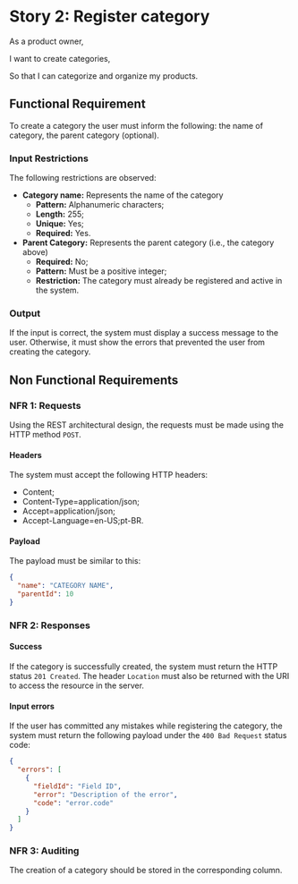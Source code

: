 # Story 2: Register category
As a product owner, 

I want to create categories,

So that I can categorize and organize my products.

## Functional Requirement
To create a category the user must inform the following: the name of category, the parent category (optional).

### Input Restrictions
The following restrictions are observed:
- **Category name:** Represents the name of the category
  - **Pattern:** Alphanumeric characters;
  - **Length:** 255;
  - **Unique:** Yes;
  - **Required:** Yes.
- **Parent Category:** Represents the parent category (i.e., the category above)
  - **Required:** No;
  - **Pattern:** Must be a positive integer;
  - **Restriction:** The category must already be registered and active in the system.

### Output
If the input is correct, the system must display a success message to the user. Otherwise, it must show the errors that prevented
the user from creating the category.

## Non Functional Requirements

### NFR 1: Requests
Using the REST architectural design, the requests must be made using the HTTP method `POST`.

#### Headers
The system must accept the following HTTP headers:
- Content;
- Content-Type=application/json;
- Accept=application/json;
- Accept-Language=en-US;pt-BR.
#### Payload
The payload must be similar to this:
```json
{
  "name": "CATEGORY NAME",
  "parentId": 10
}
```

### NFR 2: Responses

#### Success
If the category is successfully created, the system must return the HTTP status `201 Created`. The header `Location` must also be returned with the URI to
access the resource in the server.

#### Input errors
If the user has committed any mistakes while registering the category, the system must return the following payload under the `400 Bad Request` status code:
```json
{
  "errors": [
    {
      "fieldId": "Field ID",
      "error": "Description of the error",
      "code": "error.code"
    }
  ]
}
```

### NFR 3: Auditing
The creation of a category should be stored in the corresponding column.

